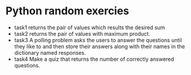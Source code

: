 # Python random exercies
* task1 returns the pair of values which results the desired sum
* task2 returns the pair of values with maximum product.
* task3 A polling problem asks the users to answer the questions until they like to and then store their answers along with their names in the dictionary named responses.
* task4 Make a quiz that returns the number of correctly answered questions.
